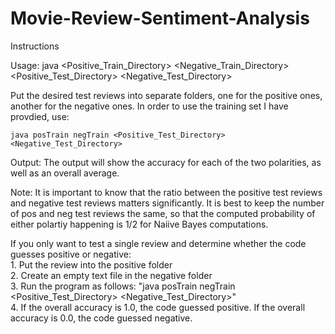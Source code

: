 # Movie-Review-Sentiment-Analysis
Instructions

Usage:
	java <Positive_Train_Directory> <Negative_Train_Directory> <Positive_Test_Directory> <Negative_Test_Directory>

Put the desired test reviews into separate folders, one for the positive ones, another for the negative ones.
In order to use the training set I have provdied, use:

	java posTrain negTrain <Positive_Test_Directory> <Negative_Test_Directory>


Output:
The output will show the accuracy for each of the two polarities, as well as an overall average.


Note:
It is important to know that the ratio between the positive test reviews and negative test reviews matters significantly.
It is best to keep the number of pos and neg test reviews the same, so that the computed probability of either polartiy happening is 1/2 for Naiive Bayes computations.

If you only want to test a single review and determine whether the code guesses positive or negative:</br>
	1. Put the review into the positive folder</br>
	2. Create an empty text file in the negative folder</br>
	3. Run the program as follows: "java posTrain negTrain <Positive_Test_Directory> <Negative_Test_Directory>"</br>
	4. If the overall accuracy is 1.0, the code guessed positive. If the overall accuracy is 0.0, the code guessed negative.

